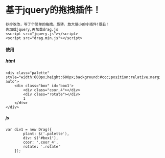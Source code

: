 # 基于jquery的拖拽插件！

    抄抄改改，写了个简单的拖拽，旋转，放大缩小的小插件!很丑!
    先加载jquery,再加载drag.js
    <script src="jquery.js"></script>
    <script src="drag.min.js"></script>

#### 使用

##### html

    <div class="palette" style="width:600px;height:600px;background:#ccc;position:relative;margin:0 auto">
        <div class="box" id='box1'>
            <div class="coor_4"></div>
            <div class="rotate"></div>
            1
        </div>
    </div>

##### js

    var div1 = new Drag({
            plant: $('.palette'),
            div: $('#box1'),
            coor: '.coor_4',
            rotate: '.rotate'
        });